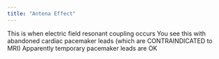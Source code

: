 ```yaml
---
title: "Antena Effect"
---
```

This is when electric field resonant coupling occurs
You see this with abandoned cardiac pacemaker leads (which are CONTRAINDICATED to MRI)
Apparently temporary pacemaker leads are OK

